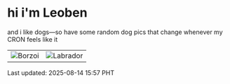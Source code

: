 # hi i'm Leoben

and i like dogs—so have some random dog pics that change whenever my CRON feels like it

|  |  |
|--------|----------|
| ![Borzoi](https://random-dog-vercel.vercel.app/api/random-borzoi?v=1755158248) | ![Labrador](https://random-dog-vercel.vercel.app/api/random-labrador?v=1755158248) |

Last updated: 2025-08-14 15:57 PHT
